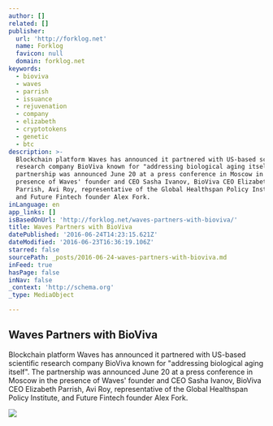 ```yaml
---
author: []
related: []
publisher:
  url: 'http://forklog.net'
  name: Forklog
  favicon: null
  domain: forklog.net
keywords:
  - bioviva
  - waves
  - parrish
  - issuance
  - rejuvenation
  - company
  - elizabeth
  - cryptotokens
  - genetic
  - btc
description: >-
  Blockchain platform Waves has announced it partnered with US-based scientific
  research company BioViva known for "addressing biological aging itself". The
  partnership was announced June 20 at a press conference in Moscow in the
  presence of Waves' founder and CEO Sasha Ivanov, BioViva CEO Elizabeth
  Parrish, Avi Roy, representative of the Global Healthspan Policy Institute,
  and Future Fintech founder Alex Fork.
inLanguage: en
app_links: []
isBasedOnUrl: 'http://forklog.net/waves-partners-with-bioviva/'
title: Waves Partners with BioViva
datePublished: '2016-06-24T14:23:15.621Z'
dateModified: '2016-06-23T16:36:19.106Z'
starred: false
sourcePath: _posts/2016-06-24-waves-partners-with-bioviva.md
inFeed: true
hasPage: false
inNav: false
_context: 'http://schema.org'
_type: MediaObject

---
```

<article style=""><h1>Waves Partners with BioViva</h1><p>Blockchain platform Waves has announced it partnered with US-based scientific research company BioViva known for "addressing biological aging itself". The partnership was announced June 20 at a press conference in Moscow in the presence of Waves' founder and CEO Sasha Ivanov, BioViva CEO Elizabeth Parrish, Avi Roy, representative of the Global Healthspan Policy Institute, and Future Fintech founder Alex Fork.</p><img src="http://forklog.net/wp-content/uploads/2016/06/bitcoinnews10.png" /></article>